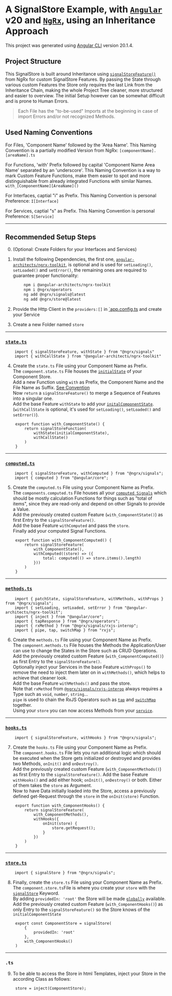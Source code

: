 # A SignalStore Example, with [`Angular`](https://angular.dev/) v20 and [`NgRx`](https://ngrx.io/), using an Inheritance Approach

This project was generated using [Angular CLI](https://github.com/angular/angular-cli) version 20.1.4.

## Project Structure

This SignalStore is built around Inheritance using [`signalStoreFeature()`](https://ngrx.io/guide/signals/signal-store/custom-store-features) from NgRx for custom SignalStore Features. By passing the State through various custom Features the Store only requires the last Link from the Inheritance Chain, making the whole Project Tree cleaner, more structured and easier to overview. The initial Setup however can be somewhat difficult and is prone to Human Errors. 

> Each File has the "to-be-used" Imports at the beginning in case of import Errors and/or not recognized Methods.

## Used Naming Conventions

For Files, 'Component Name' followed by the 'Area Name'. This Naming Convention is a partially modified Version from NgRx: 
`[componentName].[areaName].ts`

For Functions, 'with' Prefix followed by capital 'Component Name Area Name' separated by an 'underscore'. This Naming Convention is a way to mark Custom Feature Functions, make them easier to spot and more distinguishable from already integrated Functions with similar Names.
`with_[ComponentName][AreaName]()`

For Interfaces, captial "i" as Prefix. This Naming Convention is personal Preference:
`I[Interface]`

For Services, captial "s" as Prefix. This Naming Convention is personal Preference:
`S[Service]`

---

## Recommended Setup Steps

0. (Optional: Create Folders for your Interfaces and Services)

1. Install the following Dependencies, the first one, [`angular-architects/ngrx-toolkit`](https://ngrx-toolkit.angulararchitects.io/docs/with-call-state), is optional and is used for `setLoading()`, `setLoaded()` and `setError()`, the remaining ones are required to guarantee proper functionality:

```bash
        npm i @angular-architects/ngrx-toolkit
        npm i @ngrx/operators
        ng add @ngrx/signals@latest
        ng add @ngrx/store@latest
```

2. Provide the Http Client in the `providers:[]` in [`app.config.ts](src/app/app.config.ts) and create your Service

3. Create a new Folder named `store`

---

### [`state.ts`](src/app/store/core.state.ts)

        import { signalStoreFeature, withState } from "@ngrx/signals"
        import { withCallState } from "@angular-architects/ngrx-toolkit"

4. Create the `state.ts` File using your Component Name as Prefix.  
The `component.state.ts` File houses the [`initialState`](src/app/store/core.state.ts#L10#C15) of your Component Store.  
Add a new Function using `with` as Prefix, the Component Name and the File Name as Suffix. [See Convention](#recommended-setup-steps-and-used-naming-conventions)  
Now `return` a `signalStoreFeature()` to merge a Sequence of Features into a singular one.  
Add the base Feature `withState` to add your [`initalComponentState`](src/app/store/core.state.ts#L10#C15).  
(`withCallState` is optional, it's used for `setLoading()`, `setLoaded()` and `setError()`).

        export function with_ComponentState() {
            return signalStoreFunction(
                withState(initialComponentState),
                withCallState()
            )
        }

---

### [`computed.ts`](src/app/store/core.computed.ts)

        import { signalStoreFeature, withComputed } from "@ngrx/signals";
        import { computed } from "@angular/core";

5. Create the `computed.ts` File using your Component Name as Prefix.  
The `components.computed.ts` File houses all your [`computed Signals`](src/app/store/core.computed.ts#L9#C13) which should be mostly calculation Functions for things such as "total of items", since they are read-only and depend on other Signals to provide a Value.  
Add the previously created custom Feature (`with_ComponentState()`) as first Entry to the `signalStoreFeature()`.  
Add the base Feature `withComputed` and pass the `store`.  
Finally add your computed Signal Functions.

        export function with_ComponentComputed() {
            return signalStoreFeature(
                with_ComponentState(),
                withComputed((store) => ({
                    total: computed(() => store.items().length)
                }))
            )
        }

---

### [`methods.ts`](src/app/store/core.methods.ts)

        import { patchState, signalStoreFeature, withMethods, withProps } from "@ngrx/signals";
        import { setLoading, setLoaded, setError } from "@angular-architects/ngrx-toolkit";
        import { inject } from "@angular/core";
        import { tapResponse } from "@ngrx/operators";
        import { rxMethod } from "@ngrx/signals/rxjs-interop";
        import { pipe, tap, switchMap } from "rxjs";

6. Create the `methods.ts` File using your Component Name as Prefix.  
The `component.methods.ts` File houses the Methods the Application/User can use to change the States in the Store such as CRUD Operations.  
Add the previously created custom Feature (`with_ComponentComputed()`) as first Entry to the `signalStoreFeature()`.  
Optionally inject your Services in the base Feature `withProps()` to remove the need to inject them later on in `withMethods()`, which helps to achieve that cleaner look.  
Add the base Feature `withMethods()` and pass the store.  
Note that `rxMethod` from [`@ngrx/signals/rxjs-interop`](https://ngrx.io/guide/signals/rxjs-integration) always requires a Type such as `void`, `number`, `string`...  
`pipe` is used to chain the RxJS Operators such as [`tap`](https://rxjs.dev/api/operators/tap) and [`switchMap`](https://rxjs.dev/api/operators/switchMap) together.  
Using your `store` you can now access Methods from your [`service`](src/app/services/score.ts#L8#C14).  

---

### [`hooks.ts`](src/app/store/core.hooks.ts)

        import { signalStoreFeature, withHooks } from "@ngrx/signals";

7. Create the `hooks.ts` File using your Component Name as Prefix.  
The `component.hooks.ts` File lets you run additional logic which should be executed when the Store gets initialized or destroyed and provides two Methods, `onInit()` and `onDestroy()`.  
Add the previously created custom Feature (`with_ComponentMethods()`) as first Entry to the `signalStoreFeature()`.
Add the base Feature `withHooks()` and add either hook; `onInit()`, `onDestroy()` or both.  Either of them takes the `store` as Argument.  
Now to have Data initially loaded into the Store, access a previously defined get-Request through the `store` in the `onInit(store)` Function.  

        export function with_ComponentHooks() {
            return signalStoreFeature(
                with_ComponentMethods(),
                withHooks({
                    onInit(store) {
                        store.getRequest();
                    }
                })
            )
        }

---

### [`store.ts`](src/app/store/core.store.ts)

        import { signalStore } from "@ngrx/signals";

8. Finally, create the `store.ts` File using your Component Name as Prefix.  
The `component.store.ts`File is where you create your `store` with the [`signalStore`](https://ngrx.io/guide/signals/signal-store) Keyword.  
By adding `providedIn: 'root'` the Store will be made [`globally`](https://ngrx.io/guide/signals/signal-store#providing-and-injecting-the-store) available.  
Add the previously created custom Feature (`with_ComponentHooks()`) as only Entry to the `signalStoreFeature()` so the Store knows of the `initialComponentState`

        export const ComponentStore = signalStore(
            {
                providedIn: 'root'
            },
            with_ComponentHooks()
        )

---

### `.ts`

9. To be able to access the Store in html Templates, inject your Store in the according Class as follows:  

        store = inject(ComponentStore);